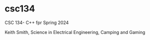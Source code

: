# csc134
CSC 134- C++ fpr Spring 2024

Keith Smith, Science in Electrical Engineering, Camping and Gaming
